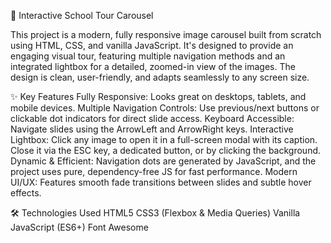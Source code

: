 📸 Interactive School Tour Carousel

This project is a modern, fully responsive image carousel built from scratch using HTML, CSS, and vanilla JavaScript. It's designed to provide an engaging visual tour, featuring multiple navigation methods and an integrated lightbox for a detailed, zoomed-in view of the images. The design is clean, user-friendly, and adapts seamlessly to any screen size.

✨ Key Features
Fully Responsive: Looks great on desktops, tablets, and mobile devices.
Multiple Navigation Controls: Use previous/next buttons or clickable dot indicators for direct slide access.
Keyboard Accessible: Navigate slides using the ArrowLeft and ArrowRight keys.
Interactive Lightbox: Click any image to open it in a full-screen modal with its caption. Close it via the ESC key, a dedicated button, or by clicking the background.
Dynamic & Efficient: Navigation dots are generated by JavaScript, and the project uses pure, dependency-free JS for fast performance.
Modern UI/UX: Features smooth fade transitions between slides and subtle hover effects.

🛠️ Technologies Used
HTML5
CSS3 (Flexbox & Media Queries)
Vanilla JavaScript (ES6+)
Font Awesome
